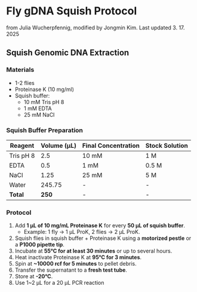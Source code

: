 # Fly gDNA Squish Protocol  

from Julia Wucherpfennig, modified by Jongmin Kim. Last updated 3. 17. 2025

## Squish Genomic DNA Extraction  

### Materials  
- 1-2 flies  
- Proteinase K (10 mg/ml)  
- Squish buffer:  
  - 10 mM Tris pH 8  
  - 1 mM EDTA  
  - 25 mM NaCl  

### Squish Buffer Preparation  

| Reagent   | Volume (µL) | Final Concentration | Stock Solution |  
|-----------|------------|---------------------|----------------|  
| Tris pH 8 | 2.5        | 10 mM               | 1 M            |  
| EDTA      | 0.5        | 1 mM                | 0.5 M          |  
| NaCl      | 1.25       | 25 mM               | 5 M            |  
| Water     | 245.75     | -                   | -              |  
| **Total** | **250**    | -                   | -              |  

### Protocol  
1. Add **1 µL of 10 mg/mL Proteinase K** for every **50 µL of squish buffer**.  
   - Example: 1 fly → 1 µL ProK, 2 flies → 2 µL ProK.  
2. Squish flies in squish buffer + Proteinase K using a **motorized pestle** or a **P1000 pipette tip**.  
3. Incubate at **55°C for at least 30 minutes** or up to several hours.  
4. Heat inactivate Proteinase K at **95°C for 3 minutes**.  
5. Spin at **~10000 rcf for 5 minutes** to pellet debris.  
6. Transfer the supernatant to a **fresh test tube**.  
7. Store at **-20°C**.
8. Use 1~2 µL for a 20 µL PCR reaction
